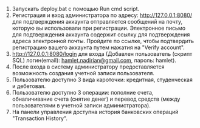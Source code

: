 1. Запускать deploy.bat с помощью Run cmd script.
2. Регистрация и вход администратора по адресу: http://127.0.0.1:8080/ для подтверждения аккаунта отправляется сообщений на почту, которую вы использовали при регистрации. Электронное письмо для подтверждения аккаунта содержит ссылку для подтверждения адреса электронной почты. Пройдите по ссылке, чтобы подтвердить регистрацию вашего аккаунта путем нажатия на "Verify account".
3. http://127.0.0.1:8080/login для входа (Добавлен пользователь (скрипт SQL) логин(email): hamlet.nadirian@gmail.com, пароль: hamlet).
4. После входа в систему администратору предоставляется возможность создания учетной записи пользователя.
5. Пользователю доступно 3 вида кароточки: кредитная, студенческая и дебетовая.
6. Пользователю доступно 3 операции: пополние счета, обналичивание счета (снятие денег) и перевод средств (между пользователями в учетной записи администратора).
7. На панели управления доступна история банковских операций "Transaction History".